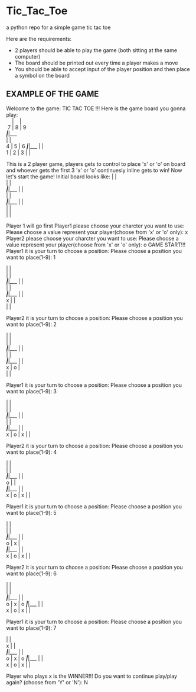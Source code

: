 # Tic_Tac_Toe
a python repo for a simple game tic tac toe


Here are the requirements:

- 2 players should be able to play the game (both sitting at the same computer)
- The board should be printed out every time a player makes a move
- You should be able to accept input of the player position and then place a symbol on the board

## EXAMPLE OF THE GAME

Welcome to the game: TIC TAC TOE !!!
Here is the game board you gonna play:  
&nbsp;&nbsp;&nbsp;&nbsp;|&nbsp;&nbsp;&nbsp;&nbsp;|&nbsp;&nbsp;&nbsp;     
&nbsp;7&nbsp;|&nbsp;8&nbsp;|&nbsp;9&nbsp;   
___|___|___  
   |   |     
 4 | 5 | 6 
___|___|___
   |   |   
 1 | 2 | 3 
   |   |   

This is a 2 player game, players gets to control to place 'x' or 'o' on board and whoever gets the first 3 'x' or 'o' continuesly inline gets to win!
Now let's start the game!
Initial board looks like: 
   |   |   
   |   |   
___|___|___
   |   |   
   |   |   
___|___|___
   |   |   
   |   |   
   |   |   

Player 1 will go first
Player1 please choose your charcter you want to use: 
Please choose a value represent your player(choose from 'x' or 'o' only): x
Player2 please choose your charcter you want to use: 
Please choose a value represent your player(choose from 'x' or 'o' only): o
GAME START!!!
Player1 it is your turn to choose a position: 
Please choose a position you want to place(1-9): 1

   |   |   
   |   |   
___|___|___
   |   |   
   |   |   
___|___|___
   |   |   
 x |   |   
   |   |   

Player2 it is your turn to choose a position: 
Please choose a position you want to place(1-9): 2

   |   |   
   |   |   
___|___|___
   |   |   
   |   |   
___|___|___
   |   |   
 x | o |   
   |   |   

Player1 it is your turn to choose a position: 
Please choose a position you want to place(1-9): 3

   |   |   
   |   |   
___|___|___
   |   |   
   |   |   
___|___|___
   |   |   
 x | o | x 
   |   |   

Player2 it is your turn to choose a position: 
Please choose a position you want to place(1-9): 4

   |   |   
   |   |   
___|___|___
   |   |   
 o |   |   
___|___|___
   |   |   
 x | o | x 
   |   |   

Player1 it is your turn to choose a position: 
Please choose a position you want to place(1-9): 5

   |   |   
   |   |   
___|___|___
   |   |   
 o | x |   
___|___|___
   |   |   
 x | o | x 
   |   |   

Player2 it is your turn to choose a position: 
Please choose a position you want to place(1-9): 6

   |   |   
   |   |   
___|___|___
   |   |   
 o | x | o 
___|___|___
   |   |   
 x | o | x 
   |   |   

Player1 it is your turn to choose a position: 
Please choose a position you want to place(1-9): 7

   |   |   
 x |   |   
___|___|___
   |   |   
 o | x | o 
___|___|___
   |   |   
 x | o | x 
   |   |   

Player who plays x is the WINNER!!!
Do you want to continue play/play again? (choose from 'Y' or 'N'): N
